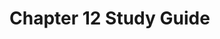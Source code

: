 # Chapter 12 Study Guide
<!--stackedit_data:
eyJoaXN0b3J5IjpbLTE1NjE5MDM1NjIsLTEyNTg2MDY5MDFdfQ
==
-->